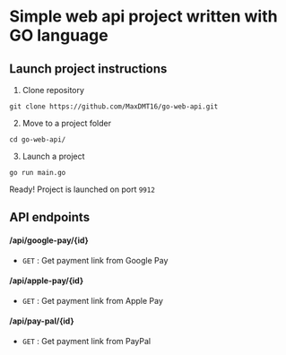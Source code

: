 # Simple web api project written with GO language

## Launch project instructions

1. Clone repository 

```git clone https://github.com/MaxDMT16/go-web-api.git```  

2. Move to a project folder 

```cd go-web-api/```

3. Launch a project 

```go run main.go```    

Ready! Project is launched on port `9912`

## API endpoints

#### /api/google-pay/{id}
* `GET` : Get payment link from Google Pay

#### /api/apple-pay/{id}
* `GET` : Get payment link from Apple Pay

#### /api/pay-pal/{id}
* `GET` : Get payment link from PayPal